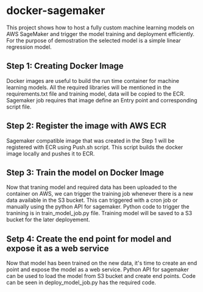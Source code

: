 # docker-sagemaker
This project shows how to host a fully custom machine learning models on AWS SageMaker and trigger the model training and deployment efficiently. For the purpose of demostration the selected model is a simple linear regression model.

## Step 1: Creating Docker Image
Docker images are useful to build the run time container for machine learning models. All the required libraries will be mentioned in the requirements.txt file and training model, data will be copied to the ECR. Sagemaker job requires that image define an Entry point and corresponding script file.

## Step 2: Register the image with AWS ECR
Sagemaker compatible image that was created in the Step 1 will be registered with ECR using Push.sh script. This script builds the docker image locally and pushes it to ECR.

## Step 3: Train the model on Docker Image
Now that traning model and required data has been uploaded to the container on AWS, we can trigger the training job whenever there is a new data available in the S3 bucket. This can triggered with a cron job or manually using the python API for sagemaker. Python code to trigger the tranining is in train_model_job.py file. Training model will be saved to a S3 bucket for the later deployement.

## Setp 4: Create the end point for model and expose it as a web service
Now that model has been trained on the new data, it's time to create an end point and expose the model as a web service. Python API for sagemaker can be used to load the model from S3 bucket and create end points. Code can be seen in deploy_model_job.py has the required code.
